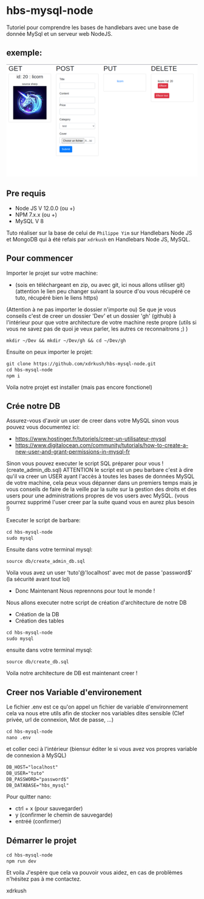 # hbs-mysql-node

Tutoriel pour comprendre les bases de handlebars avec une base de donnée MySql et un serveur web NodeJS.

## exemple:
![](https://github.com/xdrkush/hbs-mysql-node/blob/main/home_hbs_mysql.png)

## Pre requis
  - Node JS V 12.0.0 (ou +)
  - NPM 7.x.x (ou +)
  - MySQL V 8

Tuto réaliser sur la base de celui de ```Philippe Yim``` sur Handlebars Node JS et MongoDB qui à été refais par ``` xdrkush ``` en Handlebars Node JS, MySQL.

## Pour commencer

Importer le projet sur votre machine:
  - (sois en téléchargeant en zip, ou avec git, ici nous allons utiliser git)
(attention le lien peu changer suivant la source d'ou vous récupéré ce tuto, récupéré bien le liens https)

(Attention à ne pas importer le dossier n'importe ou) Se que je vous conseils c'est de creer un dossier 'Dev' et un dossier 'gh' (github) à l'intérieur pour que votre architecture de votre machine reste propre
(utils si vous ne savez pas de quoi je veux parler, les autres ce reconnaitrons ;) )
```
mkdir ~/Dev && mkdir ~/Dev/gh && cd ~/Dev/gh
```

Ensuite on peux importer le projet:
```
git clone https://github.com/xdrkush/hbs-mysql-node.git
cd hbs-mysql-node
npm i
```

Voila notre projet est installer (mais pas encore fonctionel)

## Crée notre DB
Assurez-vous d'avoir un user de creer dans votre MySQL sinon vous pouvez vous documentez ici:
  - https://www.hostinger.fr/tutoriels/creer-un-utilisateur-mysql
  - https://www.digitalocean.com/community/tutorials/how-to-create-a-new-user-and-grant-permissions-in-mysql-fr

Sinon vous pouvez executer le script SQL préparer pour vous ! (create_admin_db.sql)
ATTENTION  le script est un peu barbare c'est à dire qu'il va creer un USER ayant l'accès à toutes les bases de données  MySQL de votre machine, cela peux vous dépanner dans un premiers temps mais je vous conseils de faire de la veille par la suite sur la gestion des droits et des users pour une administrations propres de vos users avec MySQL.
(vous pourrez supprimé l'user creer par la suite quand vous en aurez plus besoin !)

Executer le script de barbare:
```
cd hbs-mysql-node
sudo mysql
```
Ensuite dans votre terminal mysql:
```
source db/create_admin_db.sql
```

Voila vous avez un user 'tuto'@'localhost' avec mot de passe 'password$' (la sécurité avant tout lol)

* Donc Maintenant Nous reprennons pour tout le monde !

Nous allons executer notre script de création d'architecture de notre DB
  - Création de la DB
  - Création des tables

```
cd hbs-mysql-node
sudo mysql
```
ensuite dans votre terminal mysql:
```
source db/create_db.sql
```

Voila notre architecture de DB est maintenant creer !

## Creer nos Variable d'environement

Le fichier .env est ce qu'on appel un fichier de variable d'environnement cela va nous etre utils afin de stocker nos variables dites sensible (Clef privée, url de connexion, Mot de passe, ...)

```
cd hbs-mysql-node
nano .env
```
et coller ceci à l'intérieur (biensur éditer le si vous avez vos propres variable de connexion à MySQL)
```
DB_HOST="localhost"
DB_USER="tuto"
DB_PASSWORD="password$"
DB_DATABASE="hbs_mysql"
```

Pour quitter nano:
  - ctrl + x (pour sauvegarder)
  - y (confirmer le chemin de sauvegarde)
  - entréé (confirmer)

## Démarrer le projet

```
cd hbs-mysql-node
npm run dev
```


Et voila J'espère que cela va pouvoir vous aidez, en cas de problèmes n'hésitez pas à me contactez.

xdrkush